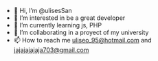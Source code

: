 - 👋 Hi, I’m @ulisesSan
- 👀 I’m interested in be a great developer
- 🌱 I’m currently learning js, PHP
- 💞️ I’m collaborating in a proyect of my university
- 📫 How to reach me uliseo_95@hotmail.com and jajajajajaja703@gmail.com

<!---
ulisesSan/ulisesSan is a ✨ special ✨ repository because its `README.md` (this file) appears on your GitHub profile.
You can click the Preview link to take a look at your changes.
--->
